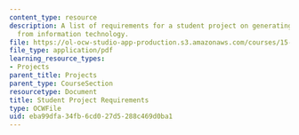 ```yaml
---
content_type: resource
description: A list of requirements for a student project on generating business value
  from information technology.
file: https://ol-ocw-studio-app-production.s3.amazonaws.com/courses/15-571-generating-business-value-from-information-technology-spring-2009/eba99dfa34fb6cd027d5288c469d0ba1_MIT15_571s09_proj01.pdf
file_type: application/pdf
learning_resource_types:
- Projects
parent_title: Projects
parent_type: CourseSection
resourcetype: Document
title: Student Project Requirements
type: OCWFile
uid: eba99dfa-34fb-6cd0-27d5-288c469d0ba1
---
```

